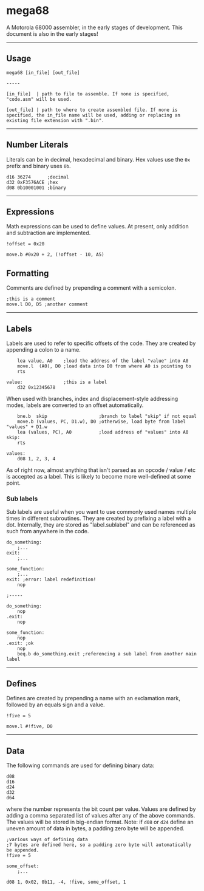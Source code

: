 # mega68

A Motorola 68000 assembler, in the early stages of development. This document is also in the early stages!

---

## Usage
```
mega68 [in_file] [out_file]

-----

[in_file]  | path to file to assemble. If none is specified, "code.asm" will be used.

[out_file] | path to where to create assembled file. If none is specified, the in_file name will be used, adding or replacing an existing file extension with ".bin".
```
---

## Number Literals

Literals can be in decimal, hexadecimal and binary. Hex values use the `0x` prefix and binary uses `0b`.
```
d16 36274      ;decimal
d32 0xF3576ACE ;hex
d08 0b10001001 ;binary
```
---

## Expressions

Math expressions can be used to define values.
At present, only addition and subtraction are implemented.
```
!offset = 0x20

move.b #0x20 + 2, (!offset - 10, A5)
```

## Formatting

Comments are defined by prepending a comment with a semicolon.
```
;this is a comment
move.l D0, D5 ;another comment
```
---

## Labels

Labels are used to refer to specific offsets of the code. They are created by appending a colon to a name.
```
    lea value, A0    ;load the address of the label "value" into A0
    move.l  (A0), D0 ;load data into D0 from where A0 is pointing to
    rts

value:               ;this is a label
    d32 0x12345678
```
When used with branches, index and displacement-style addressing modes, labels are converted to an offset automatically.
```
    bne.b  skip                   ;branch to label "skip" if not equal
    move.b (values, PC, D1.w), D0 ;otherwise, load byte from label "values" + D1.w
    lea (values, PC), A0          ;load address of "values" into A0
skip:
    rts

values:
    d08 1, 2, 3, 4
```
As of right now, almost anything that isn't parsed as an opcode / value / etc is accepted as a label. This is likely to become more well-defined at some point.

### Sub labels

Sub labels are useful when you want to use commonly used names multiple times in different subroutines.
They are created by prefixing a label with a dot. Internally, they are stored as "label.sublabel" and can be
referenced as such from anywhere in the code.
```
do_something:
    ;...
exit:
    ;...

some_function:
    ;...
exit: ;error: label redefinition!
    nop

;-----

do_something:
    nop
.exit:
    nop

some_function:
    nop
.exit: ;ok
    nop
    beq.b do_something.exit ;referencing a sub label from another main label
```
---

## Defines

Defines are created by prepending a name with an exclamation mark, followed by an equals sign and a value.
```
!five = 5

move.l #!five, D0
```
---

## Data

The following commands are used for defining binary data:
```
d08
d16
d24
d32
d64
```
where the number represents the bit count per value. Values are defined by adding a comma separated list of values
after any of the above commands. The values will be stored in big-endian format.
Note: if `d08` or `d24` define an uneven amount of data in bytes, a padding zero byte will be appended.
```
;various ways of defining data
;7 bytes are defined here, so a padding zero byte will automatically be appended.
!five = 5

some_offset:
    ;...

d08 1, 0x02, 0b11, -4, !five, some_offset, 1
```